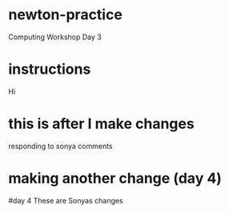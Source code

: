 # newton-practice
Computing Workshop Day 3

# instructions 
Hi 

# this is after I make changes 
responding to sonya comments 

# making another change (day 4) 

#day 4
These are Sonyas changes


